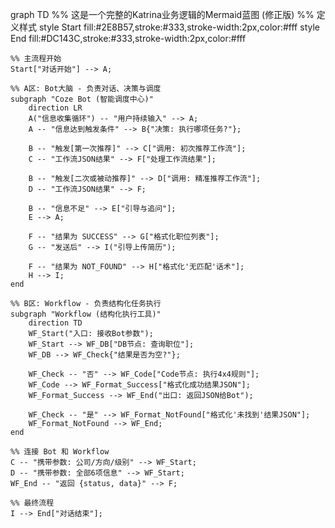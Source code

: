 graph TD
    %% 这是一个完整的Katrina业务逻辑的Mermaid蓝图 (修正版)
    %% 定义样式
    style Start fill:#2E8B57,stroke:#333,stroke-width:2px,color:#fff
    style End fill:#DC143C,stroke:#333,stroke-width:2px,color:#fff
    
    %% 主流程开始
    Start["对话开始"] --> A;

    %% A区: Bot大脑 - 负责对话、决策与调度
    subgraph "Coze Bot (智能调度中心)"
        direction LR
        A("信息收集循环") -- "用户持续输入" --> A;
        A -- "信息达到触发条件" --> B{"决策: 执行哪项任务?"};
        
        B -- "触发[第一次推荐]" --> C["调用: 初次推荐工作流"];
        C -- "工作流JSON结果" --> F["处理工作流结果"];
        
        B -- "触发[二次或被动推荐]" --> D["调用: 精准推荐工作流"];
        D -- "工作流JSON结果" --> F;

        B -- "信息不足" --> E["引导与追问"];
        E --> A;
        
        F -- "结果为 SUCCESS" --> G["格式化职位列表"];
        G -- "发送后" --> I("引导上传简历");

        F -- "结果为 NOT_FOUND" --> H["格式化'无匹配'话术"];
        H --> I;
    end

    %% B区: Workflow - 负责结构化任务执行
    subgraph "Workflow (结构化执行工具)"
        direction TD
        WF_Start("入口: 接收Bot参数");
        WF_Start --> WF_DB["DB节点: 查询职位"];
        WF_DB --> WF_Check{"结果是否为空?"};
        
        WF_Check -- "否" --> WF_Code["Code节点: 执行4x4规则"];
        WF_Code --> WF_Format_Success["格式化成功结果JSON"];
        WF_Format_Success --> WF_End("出口: 返回JSON给Bot");

        WF_Check -- "是" --> WF_Format_NotFound["格式化'未找到'结果JSON"];
        WF_Format_NotFound --> WF_End;
    end

    %% 连接 Bot 和 Workflow
    C -- "携带参数: 公司/方向/级别" --> WF_Start;
    D -- "携带参数: 全部6项信息" --> WF_Start;
    WF_End -- "返回 {status, data}" --> F;

    %% 最终流程
    I --> End["对话结束"];
